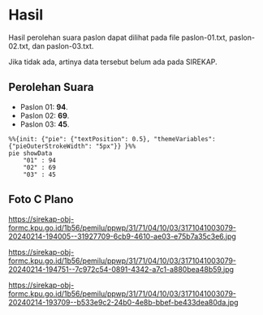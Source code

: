 # Hasil

Hasil perolehan suara paslon dapat dilihat pada file paslon-01.txt, paslon-02.txt, dan paslon-03.txt.

Jika tidak ada, artinya data tersebut belum ada pada SIREKAP.

## Perolehan Suara

 * Paslon 01: **94**.
 * Paslon 02: **69**.
 * Paslon 03: **45**.

```mermaid
%%{init: {"pie": {"textPosition": 0.5}, "themeVariables": {"pieOuterStrokeWidth": "5px"}} }%%
pie showData
    "01" : 94
    "02" : 69
    "03" : 45
```
## Foto C Plano

https://sirekap-obj-formc.kpu.go.id/1b56/pemilu/ppwp/31/71/04/10/03/3171041003079-20240214-194005--31927709-6cb9-4610-ae03-e75b7a35c3e6.jpg

https://sirekap-obj-formc.kpu.go.id/1b56/pemilu/ppwp/31/71/04/10/03/3171041003079-20240214-194751--7c972c54-0891-4342-a7c1-a880bea48b59.jpg

https://sirekap-obj-formc.kpu.go.id/1b56/pemilu/ppwp/31/71/04/10/03/3171041003079-20240214-193709--b533e9c2-24b0-4e8b-bbef-be433dea80da.jpg
